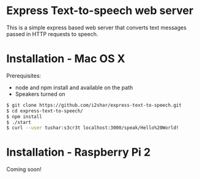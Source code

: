 # Express Text-to-speech web server

This is a simple express based web server that converts text messages passed in HTTP requests to speech.

# Installation - Mac OS X

Prerequisites:
- node and npm install and available on the path
- Speakers turned on

```sh
$ git clone https://github.com/i2shar/express-text-to-speech.git
$ cd express-text-to-speech/
$ npm install
$ ./start
$ curl --user tushar:s3cr3t localhost:3000/speak/Hello%20World!
```

# Installation - Raspberry Pi 2
Coming soon!